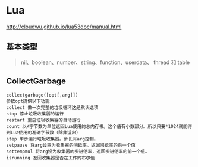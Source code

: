 # Lua 

http://cloudwu.github.io/lua53doc/manual.html

## 基本类型

> nil、boolean、number、string、function、userdata、 thread 和 table

## CollectGarbage

	collectgarbage([opt[,arg]])
	参数opt提供以下功能
	collect 做一次完整的垃圾循环这是默认选项
	stop 停止垃圾收集器的运行
	restart 重启垃圾收集器的自动运行
	count 以K字节数为单位返回Lua使用的总内存书。这个值有小数部分。所以只要*1024就能得到Lua使用的准确字节数（除非溢出）
	step 单步运行垃圾收集器。步长有arg控制。
	setpause 将arg设置为收集器的间歇率。返回间歇率的前一个值
	settempmul 将arg设为收集器的步进倍率，返回步进倍率的前一个值。
	isrunning 返回收集器是否在工作的布尔值

